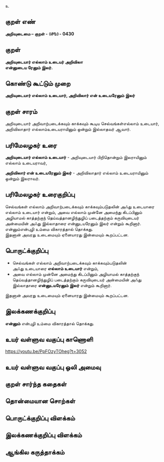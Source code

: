 உ

## குறள் எண் 

**அறிவுடைமை – குறள் - ௦௪௩௦ - 0430**  

## குறள் 

**அறிவுடையார் எல்லாம் உடையர் அறிவிலா  
என்னுடைய ரேனும் இலர்.**

## கொண்டு கூட்டும் முறை

**அறிவுடையார் எல்லாம் உடையார், அறிவிலார் என் உடையரேனும் இலர்**

## குறள் சாரம் 

அறிவுடையார் அறிவாற்படைக்கவும் காக்கவும் கூடிய செல்வங்கள்எல்லாம் உடையார்,   
அறிவிலாதார் எல்லாம்உடையராயினும் ஒன்றும் இல்லாதவர் ஆவார்.  

## பரிமேலழகர் உரை

**அறிவுடையார் எல்லாம் உடையார்** - அறிவுடையார் பிறிதொன்றும் இலராயினும் எல்லாம் உடையராவர்,  

**அறிவிலார் என் உடையரேனும் இலர்** - அறிவிலாதார் எல்லாம் உடையராயினும் ஒன்றும் இலராவர்.  

## பரிமேலழகர் உரைகுறிப்பு   

செல்வங்கள் எல்லாம் அறிவாற்படைக்கவும் காக்கவும்படுதலின் அஃது உடையாரை எல்லாம் உடையார் என்றும், அவை எல்லாம் முன்னே அமைந்து கிடப்பினும் அழியாமல் காத்தற்குந் தெய்வத்தானழிந்துழிப் படைத்தற்கும் கருவியுடையர் அன்மையின் அஃது இல்லாதாரை என்னுடயரேனும் இலர் என்றும் கூறினார்.  
என்னும்என்புழி உம்மை விகாரத்தால் தொக்கது.  
இதனான் அவரது உடைமையும் ஏனையாரது இன்மையும் கூறப்பட்டன.  

## பொருட்க்குறிப்பு 

* செல்வங்கள் எல்லாம் அறிவாற்படைக்கவும் காக்கவும்படுதலின்   
அஃது உடையாரை **எல்லாம் உடையார்** என்றும்,   
* அவை எல்லாம் முன்னே அமைந்து கிடப்பினும் அழியாமல் காத்தற்குந் தெய்வத்தானழிந்துழிப் படைத்தற்கும் கருவியுடையர் அன்மையின் அஃது இல்லாதாரை **என்னுடயரேனும் இலர்** என்றும் கூறினார்.  

இதனான் அவரது உடைமையும் ஏனையாரது இன்மையும் கூறப்பட்டன.   

## இலக்கணக்குறிப்பு  

**என்னும்** என்புழி உம்மை விகாரத்தால் தொக்கது.  

## உயர் வள்ளுவ வகுப்பு காணொளி

https://youtu.be/PpFOzyTOheg?t=3052

## உயர் வள்ளுவ வகுப்பு ஒலி அமைவு 

 
## குறள் சார்ந்த கதைகள் 


## தொன்மையான சொற்கள்


## பொருட்க்குறிப்பு விளக்கம்


## இலக்கணக்குறிப்பு விளக்கம்


## ஆங்கில கருத்தாக்கம் 


